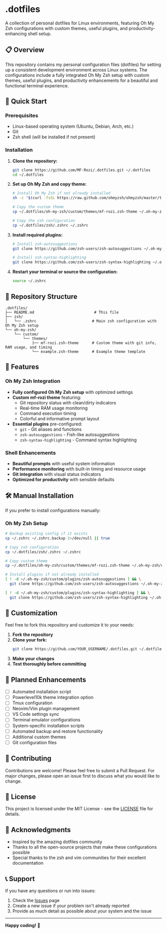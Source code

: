 # .dotfiles

A collection of personal dotfiles for Linux environments, featuring Oh My Zsh configurations with custom themes, useful plugins, and productivity-enhancing shell setup.

## 📋 Overview

This repository contains my personal configuration files (dotfiles) for setting up a consistent development environment across Linux systems. The configurations include a fully integrated Oh My Zsh setup with custom themes, useful plugins, and productivity enhancements for a beautiful and functional terminal experience.

## 🚀 Quick Start

### Prerequisites

- Linux-based operating system (Ubuntu, Debian, Arch, etc.)
- Git
- Zsh shell (will be installed if not present)

### Installation

1. **Clone the repository:**
   ```bash
   git clone https://github.com/MF-Rozi/.dotfiles.git ~/.dotfiles
   cd ~/.dotfiles
   ```

2. **Set up Oh My Zsh and copy theme:**
   ```bash
   # Install Oh My Zsh if not already installed
   sh -c "$(curl -fsSL https://raw.github.com/ohmyzsh/ohmyzsh/master/tools/install.sh)"
   
   # Copy the custom theme
   cp ~/.dotfiles/oh-my-zsh/custom/themes/mf-rozi.zsh-theme ~/.oh-my-zsh/custom/themes/
   
   # Copy the zsh configuration
   cp ~/.dotfiles/zsh/.zshrc ~/.zshrc
   ```

3. **Install required plugins:**
   ```bash
   # Install zsh-autosuggestions
   git clone https://github.com/zsh-users/zsh-autosuggestions ~/.oh-my-zsh/custom/plugins/zsh-autosuggestions
   
   # Install zsh-syntax-highlighting
   git clone https://github.com/zsh-users/zsh-syntax-highlighting ~/.oh-my-zsh/custom/plugins/zsh-syntax-highlighting
   ```

4. **Restart your terminal or source the configuration:**
   ```bash
   source ~/.zshrc
   ```

## 📁 Repository Structure

```
.dotfiles/
├── README.md                           # This file
├── zsh/
│   └── .zshrc                         # Main zsh configuration with Oh My Zsh setup
└── oh-my-zsh/
    └── custom/
        └── themes/
            ├── mf-rozi.zsh-theme      # Custom theme with git info, RAM usage, and timing
            └── example.zsh-theme      # Example theme template
```

## 🎨 Features

### Oh My Zsh Integration
- **Fully configured Oh My Zsh setup** with optimized settings
- **Custom mf-rozi theme** featuring:
  - Git repository status with clean/dirty indicators
  - Real-time RAM usage monitoring
  - Command execution timing
  - Colorful and informative prompt layout
- **Essential plugins** pre-configured:
  - `git` - Git aliases and functions
  - `zsh-autosuggestions` - Fish-like autosuggestions
  - `zsh-syntax-highlighting` - Command syntax highlighting

### Shell Enhancements
- **Beautiful prompts** with useful system information
- **Performance monitoring** with built-in timing and resource usage
- **Git integration** with visual status indicators
- **Optimized for productivity** with sensible defaults

## 🛠️ Manual Installation

If you prefer to install configurations manually:

### Oh My Zsh Setup
```bash
# Backup existing config if it exists
cp ~/.zshrc ~/.zshrc.backup 2>/dev/null || true

# Copy zsh configuration
cp ~/.dotfiles/zsh/.zshrc ~/.zshrc

# Copy custom theme
cp ~/.dotfiles/oh-my-zsh/custom/themes/mf-rozi.zsh-theme ~/.oh-my-zsh/custom/themes/

# Install plugins if not already installed
[ ! -d ~/.oh-my-zsh/custom/plugins/zsh-autosuggestions ] && \
  git clone https://github.com/zsh-users/zsh-autosuggestions ~/.oh-my-zsh/custom/plugins/zsh-autosuggestions

[ ! -d ~/.oh-my-zsh/custom/plugins/zsh-syntax-highlighting ] && \
  git clone https://github.com/zsh-users/zsh-syntax-highlighting ~/.oh-my-zsh/custom/plugins/zsh-syntax-highlighting
```

## 🎯 Customization

Feel free to fork this repository and customize it to your needs:

1. **Fork the repository**
2. **Clone your fork:**
   ```bash
   git clone https://github.com/YOUR_USERNAME/.dotfiles.git ~/.dotfiles
   ```
3. **Make your changes**
4. **Test thoroughly before committing**

## 📝 Planned Enhancements

- [ ] Automated installation script
- [ ] Powerlevel10k theme integration option
- [ ] Tmux configuration
- [ ] Neovim/Vim plugin management
- [ ] VS Code settings sync
- [ ] Terminal emulator configurations
- [ ] System-specific installation scripts
- [ ] Automated backup and restore functionality
- [ ] Additional custom themes
- [ ] Git configuration files

## 🤝 Contributing

Contributions are welcome! Please feel free to submit a Pull Request. For major changes, please open an issue first to discuss what you would like to change.

## 📄 License

This project is licensed under the MIT License - see the [LICENSE](LICENSE) file for details.

## 🙏 Acknowledgments

- Inspired by the amazing dotfiles community
- Thanks to all the open-source projects that make these configurations possible
- Special thanks to the zsh and vim communities for their excellent documentation

## 📞 Support

If you have any questions or run into issues:

1. Check the [Issues](https://github.com/MF-Rozi/.dotfiles/issues) page
2. Create a new issue if your problem isn't already reported
3. Provide as much detail as possible about your system and the issue

---

**Happy coding!** 🚀
